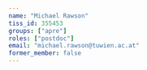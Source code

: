 ```yaml
---
name: "Michael Rawson"
tiss_id: 355453
groups: ["apre"]
roles: ["postdoc"]
email: "michael.rawson@tuwien.ac.at"
former_member: false
---
```


<!--
Your custom content goes here.
-->